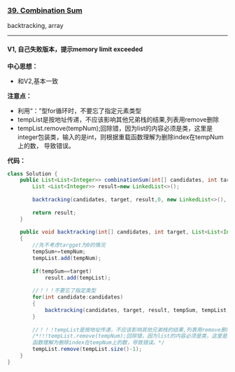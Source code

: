 ### [39. Combination Sum](https://leetcode.com/problems/combination-sum/)

backtracking, array

---

#### V1, 自己失败版本，提示memory limit exceeded

**中心思想：**
- 和V2,基本一致

**注意点：**
- 利用“：”型for循环时，不要忘了指定元素类型
- tempList是按地址传递，不应该影响其他兄弟栈的结果,列表用remove删除
- tempList.remove(tempNum);回除错，因为list的内容必须是类，这里是integer包装类，输入的是int，则根据重载函数理解为删除index在tempNum上的数，
导致错误。

**代码：**
```java
class Solution {
    public List<List<Integer>> combinationSum(int[] candidates, int target) {
        List <List<Integer>> result=new LinkedList<>();
        
        backtracking(candidates, target, result,0, new LinkedList<>(), 0);
        
        return result;
    }
    
    public void backtracking(int[] candidates, int target, List<List<Integer>> result,int tempSum, List<Integer> tempList, int tempNum)
    {
        //先不考虑targget为0的情况
        tempSum+=tempNum;
        tempList.add(tempNum);
        
        if(tempSum==target)
            result.add(tempList);
        
        //！！！不要忘了指定类型
        for(int candidate:candidates)
        {
            backtracking(candidates, target, result, tempSum, tempList, candidate);
        }
        
        //！！！tempList是按地址传递，不应该影响其他兄弟栈的结果,列表用remove删除
        /*!!!tempList.remove(tempNum);回除错，因为list的内容必须是类，这里是integer包装类，输入的是int，则根据重载
        函数理解为删除index在tempNum上的数，导致错误。*/
        tempList.remove(tempList.size()-1);
    }
}
```
